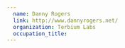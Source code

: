 ```yaml
---
  name: Danny Rogers
  link: http://www.dannyrogers.net/
  organization: Terbium Labs
  occupation_title:
---
```

